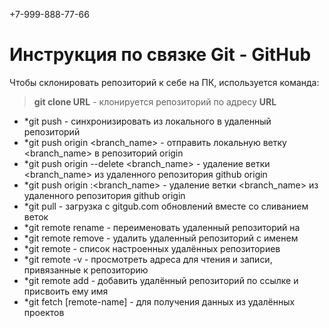 +7-999-888-77-66
# Инструкция по связке Git - GitHub

Чтобы склонировать репозиторий к себе на ПК, используется команда: 
> **git clone URL** - клонируется репозиторий по адресу **URL** 

* *git push - синхронизировать из локального в удаленный репозиторий 
* *git push origin <branch_name> - отправить локальную ветку <branch_name> в репозиторий origin
* *git push origin --delete <branch_name> - удаление ветки <branch_name> из удаленного репозитория github origin
* *git push origin :<branch_name> - удаление ветки <branch_name> из удаленного репозитория github origin
* *git pull - загрузка с gitgub.com обновлений вместе со сливанием веток
* *git remote rename <name> - переименовать удаленный репозиторий на <name>
* *git remote remove <name> - удалить удаленный репозиторий с именем <name>
* *git remote - список настроенных удалённых репозиториев
* *git remote -v - просмотреть адреса для чтения и записи, привязанные к репозиторию
* *git remote add <name> <url> - добавить удалённый репозиторий по ссылке <url> и присвоить ему имя <name>
* *git fetch [remote-name] - для получения данных из удалённых проектов
